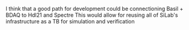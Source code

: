 I think that a good path for development could be connectioning Basil + BDAQ to Hdl21 and Spectre
This would allow for reusing all of SiLab's infrastructure as a TB for simulation and verification